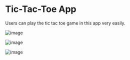 # Tic-Tac-Toe App
Users can play the tic tac toe game in this app very easily.



![image](https://user-images.githubusercontent.com/84410340/160286021-ce5b040d-d18f-40b7-880a-680b0d61234e.png)



![image](https://user-images.githubusercontent.com/84410340/160285983-2f652af4-98d9-4808-9e29-720465fbec9e.png)



![image](https://user-images.githubusercontent.com/84410340/160285952-2ef08d60-04c4-41ab-b420-e9d620c461a0.png)
